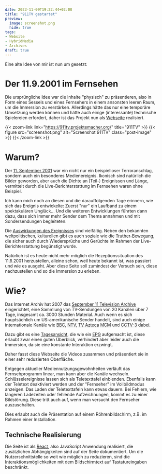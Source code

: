 ```yaml
---
date: 2023-11-09T19:22:44+02:00
title: "911TV gestartet"
preview:
  image: screenshot.png
  hide: true
tags:
- Website
- HybridMedia
- Archives
draft: true
---
```


Eine alte Idee von mir ist nun um gesetzt:

<!--more-->

# Der 11.9.2001 im Fernsehen

Die ursprüngliche Idee war die Inhalte "physisch" zu präsentieren, also in Form eines Sessels und eines Fernsehers in einem ansonsten leeren Raum, um die Immersion zu verstärken. Allerdings hätte das nur eine temporäre Umsetzung werden können und hätte auch einige (interessante) technische Spielereien erfordert, daher ist das Projekt nun als [Webseite](https://911tv.projektemacher.org/) realisiert.

{{< zoom-link link="https://911tv.projektemacher.org/" title="911TV" >}}
    {{< figure src="screenshot.png" alt="Screenshot 911TV" class="post-image" >}}
{{< /zoom-link >}}

# Warum?

Der [11. September 2001](https://en.wikipedia.org/wiki/September_11_attacks) war ein nicht nur ein beispielloser Terroranschlag, sondern auch ein besonderes Medienereignis. Ikonisch sind natürlich die Bilder geworden, aber auch die Dichte an (Teil-) Ereignissen und Länge, vermittelt durch die Live-Berichterstattung im Fernsehen waren ohne Beispiel.

Ich kann mich noch an diesen und die darauffolgenden Tage erinnern, wie sich das Ereignis entwickelte: Zuerst "nur" ein Laufband zu einem spektakulären Unglück...
Und die weiteren Entwicklungen führten dann dazu, dass sich immer mehr Sender dem Thema annahmen und mit Sondersendungen begleiteten.

Die [Auswirkungen des Ereignisses](https://en.wikipedia.org/wiki/September_11_attacks#Aftermath) sind vielfältig. Neben den bekannten weltpolitischen, kulturellen gibt es auch soziale wie die [Truther-Bewegung](https://en.wikipedia.org/wiki/9/11_truth_movement), die sicher auch durch Wiedersprüche und Gerüchte im Rahmen der Live-Berichterstattung begünstigt wurde.

Natürlich ist es heute nicht mehr möglich die Rezeptionssituation des 11.9.2001 herzustellen, alleine schon, weil heute bekannt ist, was passiert und wie es ausgeht. Aber diese Seite soll zumindest der Versuch sein, diese nachzustellen und so die Immersion zu erleben.

# Wie?

Das Internet Archiv hat 2007 das [September 11 Television Archive](https://archive.org/details/sept_11_tv_archive) eingerichtet, eine Sammlung von TV-Sendungen von 20 Kanälen über 7 Tage, insgesamt ca. 3000 Stunden Material. Auch wenn es sich hauptsächlich um US-amerikanische Sender handelt, sind auch einige internationale Kanäle wie [BBC](https://en.wikipedia.org/wiki/BBC), [NTV](https://en.wikipedia.org/wiki/NTV_(Russia)), [TV Azteca](https://en.wikipedia.org/wiki/TV_Azteca) [MCM](https://en.wikipedia.org/wiki/MCM_(TV_channel)) und [CCTV-3](https://en.wikipedia.org/wiki/CCTV-3) dabei.

Dazu gibt es eine [Tagesansicht](https://archive.org/details/911), die wie ein [EPG](https://en.wikipedia.org/wiki/Electronic_program_guide) aufgemacht ist, diese erlaubt zwar einen guten Überblick, verhindert aber leider auch die Immersion, da sie eine konstante Interaktion erzwingt.

Daher fasst diese Webseite die Videos zusammen und präsentiert sie in einer sehr reduzierten Oberfläche.

Entgegen aktueller Mediennutzungsgewohnheiten verläuft das Fernsehprogramm linear, man kann aber die Kanäle wechseln.
Schlüsselereignisse lassen sich als Teletexttafel einblenden. Ebenfalls kann der Teletext deaktiviert werden und der "Fernseher" im Vollbildmodus anzeigen. Das Laden der Teletexttafeln kann etwas dauern.
Bei Fehlern, wie längeren Ladezeiten oder fehlende Aufzeichnungen, kommt es zu einer Bildstörung. Diese tritt auch auf, wenn man versucht den Fernseher auszuschalten.

Dies erlaubt auch die Präsentation auf einem Röhrenbildschirm, z.B. im Rahmen einer Installation.

## Technische Realisierung

Die Seite ist als [React](https://react.dev/), also JavaScript Anwendung realisiert, die zusätzlichen Abhängigkeiten sind auf der Seite dokumentiert. Um die Nutzerschnittstelle so weit wie möglich zu reduzieren, sind die Interaktionsmöglichkeiten mit dem Bildschirmtext auf Tastatureingaben beschränkt.

